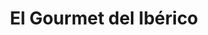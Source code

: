 ---
title: "El Gourmet del Ibérico"
url: /motril/el-gourmet-del-iberico-calle-obispo/
shop: carnicero
---